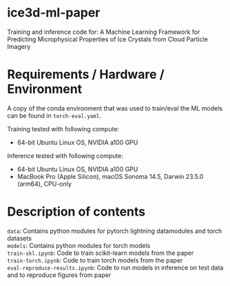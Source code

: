 # ice3d-ml-paper
Training and inference code for: A Machine Learning Framework for Predicting Microphysical Properties of Ice Crystals from Cloud Particle Imagery

# Requirements / Hardware / Environment
A copy of the conda environment that was used to train/eval the ML models can be found in `torch-eval.yaml`. 

Training tested with following compute:
- 64-bit Ubuntu Linux OS, NVIDIA a100 GPU

Inference tested with following compute:
- 64-bit Ubuntu Linux OS, NVIDIA a100 GPU
- MacBook Pro (Apple Silicon), macOS Sonoma 14.5, Darwin 23.5.0 (arm64), CPU-only

# Description of contents
`data`: Contains python modules for pytorch lightning datamodules and torch datasets <br>
`models`: Contains python modules for torch models <br>
`train-skl.ipynb`: Code to train scikit-learn models from the paper <br>
`train-torch.ipynb`: Code to train torch models from the paper <br>
`eval-reproduce-results.ipynb`: Code to run models in inference on test data and to reproduce figures from paper <br>

